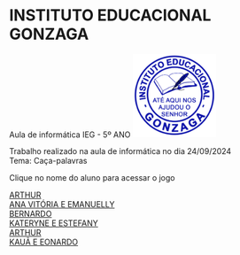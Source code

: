 # INSTITUTO EDUCACIONAL GONZAGA
Aula de informática IEG - 5º ANO
<img src="LOGO PNG.png" width="30%">

<p>Trabalho realizado na aula de informática no dia 24/09/2024<br>
Tema: Caça-palavras

Clique no nome do aluno para acessar o jogo</p>
<a href="https://silvalaine.github.io/5-ano_IEG/ARTHUR/">ARTHUR</a><br>
<a href="https://silvalaine.github.io/5-ano_IEG/Ana_e_Manu/">ANA VITÓRIA E EMANUELLY</a><br>
<a href="https://silvalaine.github.io/5-ano_IEG/BERNARDO/">BERNARDO</a><br>
<a href="https://silvalaine.github.io/5-ano_IEG/JOAO_GUILHERME_E_JOAO_FELLIPE/">KATERYNE E ESTEFANY</a><br>
<a href="https://silvalaine.github.io/5-ano_IEG/KATERYNE_E_ESTEFANY/">ARTHUR</a><br>
<a href="https://silvalaine.github.io/5-ano_IEG/KAUA_E_LEONARDO/">KAUÃ E EONARDO</a><br>


